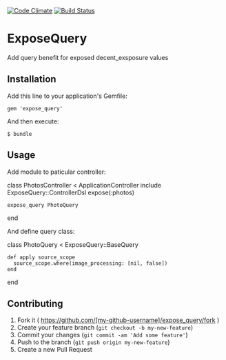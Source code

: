[![Code Climate](https://codeclimate.com/github/chubarovNick/expose_query.png)](https://codeclimate.com/github/chubarovNick/expose_query)
[![Build Status](https://travis-ci.org/chubarovNick/expose_query.svg?branch=master)](https://travis-ci.org/chubarovNick/expose_query)

# ExposeQuery

Add query benefit for exposed decent_exsposure values
## Installation

Add this line to your application's Gemfile:

    gem 'expose_query'

And then execute:

    $ bundle


## Usage

Add module to paticular controller:

  class PhotosController  < ApplicationController
    include ExposeQuery::ControllerDsl
    expose(:photos)

    expose_query PhotoQuery
  end

And define query class:

  class PhotoQuery < ExposeQuery::BaseQuery

    def apply source_scope
      source_scope.where(image_processing: [nil, false])
    end
  end



## Contributing

1. Fork it ( https://github.com/[my-github-username]/expose_query/fork )
2. Create your feature branch (`git checkout -b my-new-feature`)
3. Commit your changes (`git commit -am 'Add some feature'`)
4. Push to the branch (`git push origin my-new-feature`)
5. Create a new Pull Request
